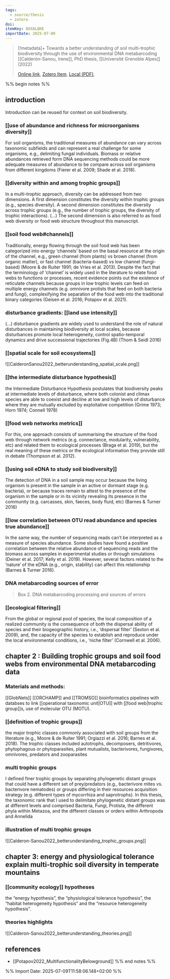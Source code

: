```yaml
---
tags:
  - source/thesis
  - zotero
doi: 
itemKey: 8XXALQKE
importDate: 2025-07-09
---
```

>[!metadata]+
> Towards a better understanding of soil multi-trophic biodiversity through the use of environmental DNA metabarcoding
> [[Calderón-Sanou, Irene]], 
> PhD thesis, [[Université Grenoble Alpes]] (2022)
> 
> [Online link](https://theses.hal.science/tel-03890224v1), [Zotero Item](zotero://select/library/items/8XXALQKE), [Local (PDF)](file://C:/Users/aburg/Documents/references/zotero/storage/4IDGNZCS/Sanou_betterunderstanding.pdf), 

%% begin notes %%
## introduction
Introduction can be reused for context on soil biodiversity.
### [[use of abundance and richness for microorganisms diversity]]
For soil organisms, the traditional measures of abundance can vary across taxonomic subfields and can represent a real challenge for some organisms, e.g., delimiting fungal individuals. Biomass or relative abundances retrieved form DNA sequencing methods could be more adequate measures of abundance to be compare across soil organisms from different kingdoms (Fierer et al. 2009; Shade et al. 2018).
### [[diversity within and among trophic groups]]
In a multi-trophic approach, diversity can be addressed from two dimensions. A first dimension constitutes the diversity within trophic groups (e.g., species diversity). A second dimension constitutes the diversity across trophic groups (e.g., the number of trophic groups, the diversity of trophic interactions). (...) The second dimension is also referred to as food web diversity or food web structure throughout this manuscript.
### [[soil food web#channels]]
Traditionally, energy flowing through the soil food web has been categorized into energy ‘channels’ based on the basal resource at the origin of the channel, e.g., green channel (from plants) vs brown channel (from organic matter), or fast channel (bacteria-based) vs low channel (fungi-based) (Moore & de Ruiter 1991; de Vries et al. 2013). Despite the fact that the terminology of ‘channel’ is widely used in the literature to relate food webs to functions or processes, recent evidence points out the existence of reticulate channels because groups in low trophic levels can feed on multiple energy channels (e.g. omnivore protists that feed on both bacteria and fungi), complexifying the separation of the food web into the traditional binary categories (Geisen et al. 2016; Potapov et al. 2021).
### disturbance gradients: [[land use intensity]]
(...) disturbance gradients are widely used to understand the role of natural disturbances in maintaining biodiversity at local scales, because disturbances promote local heterogeneity, control spatio-temporal dynamics and drive successional trajectories (Fig.4B) (Thom & Seidl 2016)
### [[spatial scale for soil ecosystems]]
![[CalderonSanou2022_betterunderstanding_spatial_scale.png]]
### [[the intermediate disturbance hypothesis]]
the Intermediate Disturbance Hypothesis postulates that biodiversity peaks at intermediate levels of disturbance, where both colonist and climax species are able to coexist and decline at low and high levels of disturbance where they are mutually excluded by exploitative competition (Grime 1973; Horn 1974; Connell 1978)
### [[food web networks metrics]]
For this, one approach consists of summarising the structure of the food web through network metrics (e.g. connectance, modularity, vulnerability, etc) and related them to ecological processes (Braga et al. 2019), but the real meaning of these metrics or the ecological information they provide still in debate (Thompson et al. 2012).
### [[using soil eDNA to study soil biodiversity]]
The detection of DNA in a soil sample may occur because the living organism is present in the sample in an active or dormant stage (e.g. bacteria), or because traces remain to attest to the presence of the organism in the sample or in its vicinity revealing its presence in the community (e.g. carcasses, skin, faeces, body fluid, etc) (Barnes & Turner 2016)
### [[low correlation between OTU read abundance and species true abundance]]
In the same way, the number of sequencing reads can’t be interpreted as a measure of species abundance. Some studies have found a positive correlation between the relative abundance of sequencing reads and the biomass across samples in experimental studies or through simulations (Deiner et al. 2017; Kelly et al. 2019). However, several factors related to the ‘nature’ of the eDNA (e.g., origin, stability) can affect this relationship (Barnes & Turner 2016).
### DNA metabarcoding sources of error
>Box 2. DNA metabarcoding processing and sources of errors
### [[ecological filtering]]
From the global or regional pool of species, the local composition of a realized community is the consequence of both the dispersal ability of species and their biogeographic history, i.e., ‘dispersal filter’ (Sexton et al. 2009), and, the capacity of the species to establish and reproduce under the local environmental conditions, i.e., ‘niche filter’ (Cornwell et al. 2006).
## chapter 2 : Building trophic groups and soil food webs from environmental DNA metabarcoding data
### Materials and methods:
[[GlobNets]]
[[ORCHAMP]] and [[TROMSO]]
bioinformatics pipelines with databses to link [[operational taxonomic unit|OTU]] with [[food web|trophic group]]s, use of molecular OTU (MOTU).
### [[definition of trophic groups]]
the major trophic classes commonly associated with soil groups from the literature (e.g., Moore & de Ruiter 1991; Orgiazzi et al. 2016; Barnes et al. 2018). The trophic classes included autotrophs, decomposers, detritivores, phytophagous or phytoparasites, plant mutualists, bacterivores, fungivores, omnivores, predators and zooparasites
### multi trophic groups
I defined finer trophic groups by separating phylogenetic distant groups that could have a different set of prey/predators (e.g., bacterivore mites vs. bacterivore nematodes) or groups differing in their resources acquisition strategy (e.g. different types of mycorrhiza and saprotrophs). In this thesis, the taxonomic rank that I used to delimitate phylogenetic distant groups was at different levels and comprised Bacteria, Fungi, Protista, the different phyla within Metazoa, and the different classes or orders within Arthropoda and Annelida
### illustration of multi trophic groups
![[Calderon-Sanou2022_betterunderstanding_trophic_groups.png]]
## chapter 3: energy and physiological tolerance explain multi-trophic soil diversity in temperate mountains
### [[community ecology]] hypotheses
the “energy hypothesis”, the “physiological tolerance hypothesis”, the “habitat heterogeneity hypothesis” and the “resource heterogeneity hypothesis”.
### theories highlights 
![[Calderon-Sanou2022_betterunderstanding_theories.png]]
## references

- [[Potapov2022_MultifunctionalityBelowground]]
%% end notes %%

%% Import Date: 2025-07-09T11:58:06.148+02:00 %%

